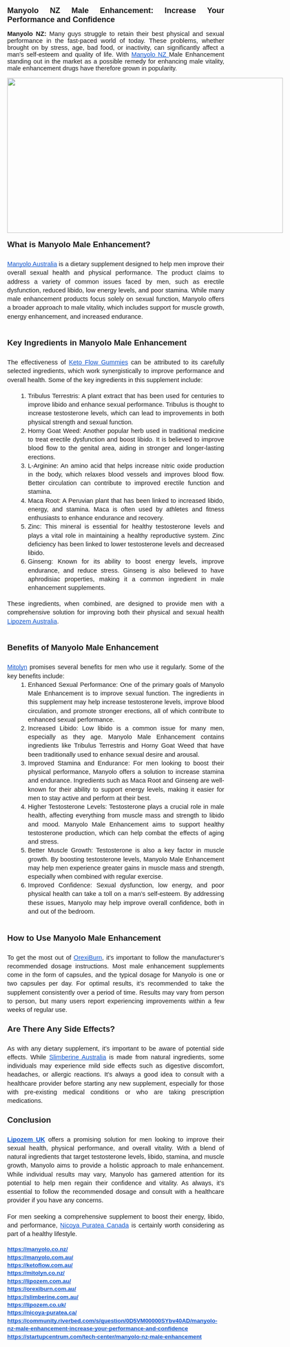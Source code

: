 <p style="text-align: justify;"><span style="font-variant-alternates: normal; font-variant-east-asian: normal; font-variant-emoji: normal; font-variant-numeric: normal; font-variant-position: normal; text-align: justify; vertical-align: baseline; white-space-collapse: preserve;"><span style="font-family: Arial, sans-serif; font-size: large;"><b>Manyolo NZ Male Enhancement: Increase Your Performance and Confidence </b></span></span></p><p style="text-align: justify;"><span style="font-family: Arial, sans-serif; font-size: 11pt; font-variant-alternates: normal; font-variant-east-asian: normal; font-variant-emoji: normal; font-variant-numeric: normal; font-variant-position: normal; font-weight: 700; text-align: justify; vertical-align: baseline; white-space-collapse: preserve;">Manyolo NZ: </span><span style="font-family: Arial, sans-serif; font-size: 11pt; font-variant-alternates: normal; font-variant-east-asian: normal; font-variant-emoji: normal; font-variant-numeric: normal; font-variant-position: normal; text-align: justify; vertical-align: baseline; white-space-collapse: preserve;">Many guys struggle to retain their best physical and sexual performance in the fast-paced world of today. These problems, whether brought on by stress, age, bad food, or inactivity, can significantly affect a man's self-esteem and quality of life. With </span><a href="https://manyolo.co.nz/" style="text-align: justify; text-decoration-line: none;"><span style="color: #1155cc; font-family: Arial, sans-serif; font-size: 11pt; font-variant-alternates: normal; font-variant-east-asian: normal; font-variant-emoji: normal; font-variant-numeric: normal; font-variant-position: normal; text-decoration-line: underline; text-decoration-skip-ink: none; vertical-align: baseline; white-space-collapse: preserve;">Manyolo NZ </span></a><span style="font-family: Arial, sans-serif; font-size: 11pt; font-variant-alternates: normal; font-variant-east-asian: normal; font-variant-emoji: normal; font-variant-numeric: normal; font-variant-position: normal; text-align: justify; vertical-align: baseline; white-space-collapse: preserve;">Male Enhancement standing out in the market as a possible remedy for enhancing male vitality, male enhancement drugs have therefore grown in popularity.&nbsp;</span></p><div class="separator" style="clear: both; text-align: left;"><a href="https://blogger.googleusercontent.com/img/b/R29vZ2xl/AVvXsEhsqptUw7DuxbhGyWV3D2OuYSzRe4JFY62kOkmN7rmB2KEto6eunnXL74qcHvfo03sh3oHwk9wsNuSxlPJPDZCj7cZ0uQqd_TgqLYGiwVIKl4xzG7rYicjU4VPF0pTvHnCZGgVGxKZCWCwOkldCC5lfNdbG739dF020WM8f-kkDedWdvGBsyow4v-zgheE/s1280/Buy-Manyolo-Male-Enhancement-Gummies.jpg" imageanchor="1" style="clear: left; float: left; margin-bottom: 1em; margin-right: 1em;"><img border="0" data-original-height="720" data-original-width="1280" height="360" src="https://blogger.googleusercontent.com/img/b/R29vZ2xl/AVvXsEhsqptUw7DuxbhGyWV3D2OuYSzRe4JFY62kOkmN7rmB2KEto6eunnXL74qcHvfo03sh3oHwk9wsNuSxlPJPDZCj7cZ0uQqd_TgqLYGiwVIKl4xzG7rYicjU4VPF0pTvHnCZGgVGxKZCWCwOkldCC5lfNdbG739dF020WM8f-kkDedWdvGBsyow4v-zgheE/w640-h360/Buy-Manyolo-Male-Enhancement-Gummies.jpg" width="640" /></a></div><div style="text-align: justify;"><br /></div><span id="docs-internal-guid-48482575-7fff-7815-8b18-2c532ca57c10"><div style="text-align: justify;"><br /></div><h3 dir="ltr" style="line-height: 1.38; margin-bottom: 4pt; margin-top: 16pt; text-align: justify;"><span style="font-family: Arial, sans-serif; font-size: 14pt; font-variant-alternates: normal; font-variant-east-asian: normal; font-variant-emoji: normal; font-variant-numeric: normal; font-variant-position: normal; vertical-align: baseline; white-space-collapse: preserve;">What is Manyolo Male Enhancement?</span></h3><div style="text-align: justify;"><br /></div><p dir="ltr" style="line-height: 1.38; margin-bottom: 0pt; margin-top: 0pt; text-align: justify;"><a href="https://manyolo.com.au/" style="text-decoration-line: none;"><span style="color: #1155cc; font-family: Arial, sans-serif; font-size: 11pt; font-variant-alternates: normal; font-variant-east-asian: normal; font-variant-emoji: normal; font-variant-numeric: normal; font-variant-position: normal; text-decoration-line: underline; text-decoration-skip-ink: none; vertical-align: baseline; white-space-collapse: preserve;">Manyolo Australia</span></a><span style="font-family: Arial, sans-serif; font-size: 11pt; font-variant-alternates: normal; font-variant-east-asian: normal; font-variant-emoji: normal; font-variant-numeric: normal; font-variant-position: normal; vertical-align: baseline; white-space-collapse: preserve;"> is a dietary supplement designed to help men improve their overall sexual health and physical performance. The product claims to address a variety of common issues faced by men, such as erectile dysfunction, reduced libido, low energy levels, and poor stamina. While many male enhancement products focus solely on sexual function, Manyolo offers a broader approach to male vitality, which includes support for muscle growth, energy enhancement, and increased endurance.</span></p><div style="text-align: justify;"><br /></div><h3 dir="ltr" style="line-height: 1.38; margin-bottom: 4pt; margin-top: 16pt; text-align: justify;"><span style="font-family: Arial, sans-serif; font-size: 14pt; font-variant-alternates: normal; font-variant-east-asian: normal; font-variant-emoji: normal; font-variant-numeric: normal; font-variant-position: normal; vertical-align: baseline; white-space-collapse: preserve;">Key Ingredients in Manyolo Male Enhancement</span></h3><div style="text-align: justify;"><br /></div><p dir="ltr" style="line-height: 1.38; margin-bottom: 0pt; margin-top: 0pt; text-align: justify;"><span style="font-family: Arial, sans-serif; font-size: 11pt; font-variant-alternates: normal; font-variant-east-asian: normal; font-variant-emoji: normal; font-variant-numeric: normal; font-variant-position: normal; vertical-align: baseline; white-space-collapse: preserve;">The effectiveness of </span><a href="https://ketoflow.com.au/" style="text-decoration-line: none;"><span style="color: #1155cc; font-family: Arial, sans-serif; font-size: 11pt; font-variant-alternates: normal; font-variant-east-asian: normal; font-variant-emoji: normal; font-variant-numeric: normal; font-variant-position: normal; text-decoration-line: underline; text-decoration-skip-ink: none; vertical-align: baseline; white-space-collapse: preserve;">Keto Flow Gummies</span></a><span style="font-family: Arial, sans-serif; font-size: 11pt; font-variant-alternates: normal; font-variant-east-asian: normal; font-variant-emoji: normal; font-variant-numeric: normal; font-variant-position: normal; font-weight: 700; vertical-align: baseline; white-space-collapse: preserve;"> </span><span style="font-family: Arial, sans-serif; font-size: 11pt; font-variant-alternates: normal; font-variant-east-asian: normal; font-variant-emoji: normal; font-variant-numeric: normal; font-variant-position: normal; vertical-align: baseline; white-space-collapse: preserve;">can be attributed to its carefully selected ingredients, which work synergistically to improve performance and overall health. Some of the key ingredients in this supplement include:</span></p><div style="text-align: justify;"><br /></div><ol style="margin-bottom: 0; margin-top: 0; padding-inline-start: 48px;"><li aria-level="1" dir="ltr" style="font-family: Arial, sans-serif; font-size: 11pt; font-variant-alternates: normal; font-variant-east-asian: normal; font-variant-emoji: normal; font-variant-numeric: normal; font-variant-position: normal; list-style-type: decimal; vertical-align: baseline; white-space: pre;"><p dir="ltr" role="presentation" style="line-height: 1.38; margin-bottom: 0pt; margin-top: 0pt; text-align: justify;"><span style="font-size: 11pt; font-variant-alternates: normal; font-variant-east-asian: normal; font-variant-emoji: normal; font-variant-numeric: normal; font-variant-position: normal; text-wrap-mode: wrap; vertical-align: baseline;">Tribulus Terrestris: A plant extract that has been used for centuries to improve libido and enhance sexual performance. Tribulus is thought to increase testosterone levels, which can lead to improvements in both physical strength and sexual function.</span></p></li><li aria-level="1" dir="ltr" style="font-family: Arial, sans-serif; font-size: 11pt; font-variant-alternates: normal; font-variant-east-asian: normal; font-variant-emoji: normal; font-variant-numeric: normal; font-variant-position: normal; list-style-type: decimal; vertical-align: baseline; white-space: pre;"><p dir="ltr" role="presentation" style="line-height: 1.38; margin-bottom: 0pt; margin-top: 0pt; text-align: justify;"><span style="font-size: 11pt; font-variant-alternates: normal; font-variant-east-asian: normal; font-variant-emoji: normal; font-variant-numeric: normal; font-variant-position: normal; text-wrap-mode: wrap; vertical-align: baseline;">Horny Goat Weed: Another popular herb used in traditional medicine to treat erectile dysfunction and boost libido. It is believed to improve blood flow to the genital area, aiding in stronger and longer-lasting erections.</span></p></li><li aria-level="1" dir="ltr" style="font-family: Arial, sans-serif; font-size: 11pt; font-variant-alternates: normal; font-variant-east-asian: normal; font-variant-emoji: normal; font-variant-numeric: normal; font-variant-position: normal; list-style-type: decimal; vertical-align: baseline; white-space: pre;"><p dir="ltr" role="presentation" style="line-height: 1.38; margin-bottom: 0pt; margin-top: 0pt; text-align: justify;"><span style="font-size: 11pt; font-variant-alternates: normal; font-variant-east-asian: normal; font-variant-emoji: normal; font-variant-numeric: normal; font-variant-position: normal; text-wrap-mode: wrap; vertical-align: baseline;">L-Arginine: An amino acid that helps increase nitric oxide production in the body, which relaxes blood vessels and improves blood flow. Better circulation can contribute to improved erectile function and stamina.</span></p></li><li aria-level="1" dir="ltr" style="font-family: Arial, sans-serif; font-size: 11pt; font-variant-alternates: normal; font-variant-east-asian: normal; font-variant-emoji: normal; font-variant-numeric: normal; font-variant-position: normal; list-style-type: decimal; vertical-align: baseline; white-space: pre;"><p dir="ltr" role="presentation" style="line-height: 1.38; margin-bottom: 0pt; margin-top: 0pt; text-align: justify;"><span style="font-size: 11pt; font-variant-alternates: normal; font-variant-east-asian: normal; font-variant-emoji: normal; font-variant-numeric: normal; font-variant-position: normal; text-wrap-mode: wrap; vertical-align: baseline;">Maca Root: A Peruvian plant that has been linked to increased libido, energy, and stamina. Maca is often used by athletes and fitness enthusiasts to enhance endurance and recovery.</span></p></li><li aria-level="1" dir="ltr" style="font-family: Arial, sans-serif; font-size: 11pt; font-variant-alternates: normal; font-variant-east-asian: normal; font-variant-emoji: normal; font-variant-numeric: normal; font-variant-position: normal; list-style-type: decimal; vertical-align: baseline; white-space: pre;"><p dir="ltr" role="presentation" style="line-height: 1.38; margin-bottom: 0pt; margin-top: 0pt; text-align: justify;"><span style="font-size: 11pt; font-variant-alternates: normal; font-variant-east-asian: normal; font-variant-emoji: normal; font-variant-numeric: normal; font-variant-position: normal; text-wrap-mode: wrap; vertical-align: baseline;">Zinc: This mineral is essential for healthy testosterone levels and plays a vital role in maintaining a healthy reproductive system. Zinc deficiency has been linked to lower testosterone levels and decreased libido.</span></p></li><li aria-level="1" dir="ltr" style="font-family: Arial, sans-serif; font-size: 11pt; font-variant-alternates: normal; font-variant-east-asian: normal; font-variant-emoji: normal; font-variant-numeric: normal; font-variant-position: normal; list-style-type: decimal; vertical-align: baseline; white-space: pre;"><p dir="ltr" role="presentation" style="line-height: 1.38; margin-bottom: 0pt; margin-top: 0pt; text-align: justify;"><span style="font-size: 11pt; font-variant-alternates: normal; font-variant-east-asian: normal; font-variant-emoji: normal; font-variant-numeric: normal; font-variant-position: normal; text-wrap-mode: wrap; vertical-align: baseline;">Ginseng: Known for its ability to boost energy levels, improve endurance, and reduce stress. Ginseng is also believed to have aphrodisiac properties, making it a common ingredient in male enhancement supplements.</span></p></li></ol><div style="text-align: justify;"><br /></div><p dir="ltr" style="line-height: 1.38; margin-bottom: 0pt; margin-top: 0pt; text-align: justify;"><span style="font-family: Arial, sans-serif; font-size: 11pt; font-variant-alternates: normal; font-variant-east-asian: normal; font-variant-emoji: normal; font-variant-numeric: normal; font-variant-position: normal; vertical-align: baseline; white-space-collapse: preserve;">These ingredients, when combined, are designed to provide men with a comprehensive solution for improving both their physical and sexual health </span><a href="https://lipozem.com.au/" style="text-decoration-line: none;"><span style="color: #1155cc; font-family: Arial, sans-serif; font-size: 11pt; font-variant-alternates: normal; font-variant-east-asian: normal; font-variant-emoji: normal; font-variant-numeric: normal; font-variant-position: normal; text-decoration-line: underline; text-decoration-skip-ink: none; vertical-align: baseline; white-space-collapse: preserve;">Lipozem Australia</span></a><span style="font-family: Arial, sans-serif; font-size: 11pt; font-variant-alternates: normal; font-variant-east-asian: normal; font-variant-emoji: normal; font-variant-numeric: normal; font-variant-position: normal; vertical-align: baseline; white-space-collapse: preserve;">.</span></p><div style="text-align: justify;"><br /></div><h3 dir="ltr" style="line-height: 1.38; margin-bottom: 4pt; margin-top: 16pt; text-align: justify;"><span style="font-family: Arial, sans-serif; font-size: 14pt; font-variant-alternates: normal; font-variant-east-asian: normal; font-variant-emoji: normal; font-variant-numeric: normal; font-variant-position: normal; vertical-align: baseline; white-space-collapse: preserve;">Benefits of Manyolo Male Enhancement</span></h3><div style="text-align: justify;"><br /></div><p dir="ltr" style="line-height: 1.38; margin-bottom: 0pt; margin-top: 0pt; text-align: justify;"><a href="https://mitolyn.co.nz/" style="text-decoration-line: none;"><span style="color: #1155cc; font-family: Arial, sans-serif; font-size: 11pt; font-variant-alternates: normal; font-variant-east-asian: normal; font-variant-emoji: normal; font-variant-numeric: normal; font-variant-position: normal; text-decoration-line: underline; text-decoration-skip-ink: none; vertical-align: baseline; white-space-collapse: preserve;">Mitolyn</span></a><span style="font-family: Arial, sans-serif; font-size: 11pt; font-variant-alternates: normal; font-variant-east-asian: normal; font-variant-emoji: normal; font-variant-numeric: normal; font-variant-position: normal; vertical-align: baseline; white-space-collapse: preserve;"> promises several benefits for men who use it regularly. Some of the key benefits include:</span></p><ol style="margin-bottom: 0; margin-top: 0; padding-inline-start: 48px;"><li aria-level="1" dir="ltr" style="font-family: Arial, sans-serif; font-size: 11pt; font-variant-alternates: normal; font-variant-east-asian: normal; font-variant-emoji: normal; font-variant-numeric: normal; font-variant-position: normal; list-style-type: decimal; vertical-align: baseline; white-space: pre;"><p dir="ltr" role="presentation" style="line-height: 1.38; margin-bottom: 0pt; margin-top: 0pt; text-align: justify;"><span style="font-size: 11pt; font-variant-alternates: normal; font-variant-east-asian: normal; font-variant-emoji: normal; font-variant-numeric: normal; font-variant-position: normal; text-wrap-mode: wrap; vertical-align: baseline;">Enhanced Sexual Performance: One of the primary goals of Manyolo Male Enhancement is to improve sexual function. The ingredients in this supplement may help increase testosterone levels, improve blood circulation, and promote stronger erections, all of which contribute to enhanced sexual performance.</span></p></li><li aria-level="1" dir="ltr" style="font-family: Arial, sans-serif; font-size: 11pt; font-variant-alternates: normal; font-variant-east-asian: normal; font-variant-emoji: normal; font-variant-numeric: normal; font-variant-position: normal; list-style-type: decimal; vertical-align: baseline; white-space: pre;"><p dir="ltr" role="presentation" style="line-height: 1.38; margin-bottom: 0pt; margin-top: 0pt; text-align: justify;"><span style="font-size: 11pt; font-variant-alternates: normal; font-variant-east-asian: normal; font-variant-emoji: normal; font-variant-numeric: normal; font-variant-position: normal; text-wrap-mode: wrap; vertical-align: baseline;">Increased Libido: Low libido is a common issue for many men, especially as they age. Manyolo Male Enhancement contains ingredients like Tribulus Terrestris and Horny Goat Weed that have been traditionally used to enhance sexual desire and arousal.</span></p></li><li aria-level="1" dir="ltr" style="font-family: Arial, sans-serif; font-size: 11pt; font-variant-alternates: normal; font-variant-east-asian: normal; font-variant-emoji: normal; font-variant-numeric: normal; font-variant-position: normal; list-style-type: decimal; vertical-align: baseline; white-space: pre;"><p dir="ltr" role="presentation" style="line-height: 1.38; margin-bottom: 0pt; margin-top: 0pt; text-align: justify;"><span style="font-size: 11pt; font-variant-alternates: normal; font-variant-east-asian: normal; font-variant-emoji: normal; font-variant-numeric: normal; font-variant-position: normal; text-wrap-mode: wrap; vertical-align: baseline;">Improved Stamina and Endurance: For men looking to boost their physical performance, Manyolo offers a solution to increase stamina and endurance. Ingredients such as Maca Root and Ginseng are well-known for their ability to support energy levels, making it easier for men to stay active and perform at their best.</span></p></li><li aria-level="1" dir="ltr" style="font-family: Arial, sans-serif; font-size: 11pt; font-variant-alternates: normal; font-variant-east-asian: normal; font-variant-emoji: normal; font-variant-numeric: normal; font-variant-position: normal; list-style-type: decimal; vertical-align: baseline; white-space: pre;"><p dir="ltr" role="presentation" style="line-height: 1.38; margin-bottom: 0pt; margin-top: 0pt; text-align: justify;"><span style="font-size: 11pt; font-variant-alternates: normal; font-variant-east-asian: normal; font-variant-emoji: normal; font-variant-numeric: normal; font-variant-position: normal; text-wrap-mode: wrap; vertical-align: baseline;">Higher Testosterone Levels: Testosterone plays a crucial role in male health, affecting everything from muscle mass and strength to libido and mood. Manyolo Male Enhancement aims to support healthy testosterone production, which can help combat the effects of aging and stress.</span></p></li><li aria-level="1" dir="ltr" style="font-family: Arial, sans-serif; font-size: 11pt; font-variant-alternates: normal; font-variant-east-asian: normal; font-variant-emoji: normal; font-variant-numeric: normal; font-variant-position: normal; list-style-type: decimal; vertical-align: baseline; white-space: pre;"><p dir="ltr" role="presentation" style="line-height: 1.38; margin-bottom: 0pt; margin-top: 0pt; text-align: justify;"><span style="font-size: 11pt; font-variant-alternates: normal; font-variant-east-asian: normal; font-variant-emoji: normal; font-variant-numeric: normal; font-variant-position: normal; text-wrap-mode: wrap; vertical-align: baseline;">Better Muscle Growth: Testosterone is also a key factor in muscle growth. By boosting testosterone levels, Manyolo Male Enhancement may help men experience greater gains in muscle mass and strength, especially when combined with regular exercise.</span></p></li><li aria-level="1" dir="ltr" style="font-family: Arial, sans-serif; font-size: 11pt; font-variant-alternates: normal; font-variant-east-asian: normal; font-variant-emoji: normal; font-variant-numeric: normal; font-variant-position: normal; list-style-type: decimal; vertical-align: baseline; white-space: pre;"><p dir="ltr" role="presentation" style="line-height: 1.38; margin-bottom: 0pt; margin-top: 0pt; text-align: justify;"><span style="font-size: 11pt; font-variant-alternates: normal; font-variant-east-asian: normal; font-variant-emoji: normal; font-variant-numeric: normal; font-variant-position: normal; text-wrap-mode: wrap; vertical-align: baseline;">Improved Confidence: Sexual dysfunction, low energy, and poor physical health can take a toll on a man’s self-esteem. By addressing these issues, Manyolo may help improve overall confidence, both in and out of the bedroom.</span></p></li></ol><div style="text-align: justify;"><br /></div><h3 dir="ltr" style="line-height: 1.38; margin-bottom: 4pt; margin-top: 16pt; text-align: justify;"><span style="font-family: Arial, sans-serif; font-size: 14pt; font-variant-alternates: normal; font-variant-east-asian: normal; font-variant-emoji: normal; font-variant-numeric: normal; font-variant-position: normal; vertical-align: baseline; white-space-collapse: preserve;">How to Use Manyolo Male Enhancement</span></h3><div style="text-align: justify;"><br /></div><p dir="ltr" style="line-height: 1.38; margin-bottom: 0pt; margin-top: 0pt; text-align: justify;"><span style="font-family: Arial, sans-serif; font-size: 11pt; font-variant-alternates: normal; font-variant-east-asian: normal; font-variant-emoji: normal; font-variant-numeric: normal; font-variant-position: normal; vertical-align: baseline; white-space-collapse: preserve;">To get the most out of </span><a href="https://orexiburn.com.au/" style="text-decoration-line: none;"><span style="color: #1155cc; font-family: Arial, sans-serif; font-size: 11pt; font-variant-alternates: normal; font-variant-east-asian: normal; font-variant-emoji: normal; font-variant-numeric: normal; font-variant-position: normal; text-decoration-line: underline; text-decoration-skip-ink: none; vertical-align: baseline; white-space-collapse: preserve;">OrexiBurn</span></a><span style="font-family: Arial, sans-serif; font-size: 11pt; font-variant-alternates: normal; font-variant-east-asian: normal; font-variant-emoji: normal; font-variant-numeric: normal; font-variant-position: normal; vertical-align: baseline; white-space-collapse: preserve;">, it’s important to follow the manufacturer’s recommended dosage instructions. Most male enhancement supplements come in the form of capsules, and the typical dosage for Manyolo is one or two capsules per day. For optimal results, it’s recommended to take the supplement consistently over a period of time. Results may vary from person to person, but many users report experiencing improvements within a few weeks of regular use.</span></p><h3 dir="ltr" style="line-height: 1.38; margin-bottom: 4pt; margin-top: 16pt; text-align: justify;"><span style="font-family: Arial, sans-serif; font-size: 14pt; font-variant-alternates: normal; font-variant-east-asian: normal; font-variant-emoji: normal; font-variant-numeric: normal; font-variant-position: normal; vertical-align: baseline; white-space-collapse: preserve;">Are There Any Side Effects?</span></h3><div style="text-align: justify;"><br /></div><p dir="ltr" style="line-height: 1.38; margin-bottom: 0pt; margin-top: 0pt; text-align: justify;"><span style="font-family: Arial, sans-serif; font-size: 11pt; font-variant-alternates: normal; font-variant-east-asian: normal; font-variant-emoji: normal; font-variant-numeric: normal; font-variant-position: normal; vertical-align: baseline; white-space-collapse: preserve;">As with any dietary supplement, it’s important to be aware of potential side effects. While </span><a href="https://slimberine.com.au/" style="text-decoration-line: none;"><span style="color: #1155cc; font-family: Arial, sans-serif; font-size: 11pt; font-variant-alternates: normal; font-variant-east-asian: normal; font-variant-emoji: normal; font-variant-numeric: normal; font-variant-position: normal; text-decoration-line: underline; text-decoration-skip-ink: none; vertical-align: baseline; white-space-collapse: preserve;">Slimberine Australia</span></a><span style="font-family: Arial, sans-serif; font-size: 11pt; font-variant-alternates: normal; font-variant-east-asian: normal; font-variant-emoji: normal; font-variant-numeric: normal; font-variant-position: normal; font-weight: 700; vertical-align: baseline; white-space-collapse: preserve;"> </span><span style="font-family: Arial, sans-serif; font-size: 11pt; font-variant-alternates: normal; font-variant-east-asian: normal; font-variant-emoji: normal; font-variant-numeric: normal; font-variant-position: normal; vertical-align: baseline; white-space-collapse: preserve;">is made from natural ingredients, some individuals may experience mild side effects such as digestive discomfort, headaches, or allergic reactions. It’s always a good idea to consult with a healthcare provider before starting any new supplement, especially for those with pre-existing medical conditions or who are taking prescription medications.</span></p><h3 dir="ltr" style="line-height: 1.38; margin-bottom: 4pt; margin-top: 16pt; text-align: justify;"><span style="font-family: Arial, sans-serif; font-size: 14pt; font-variant-alternates: normal; font-variant-east-asian: normal; font-variant-emoji: normal; font-variant-numeric: normal; font-variant-position: normal; vertical-align: baseline; white-space-collapse: preserve;">Conclusion</span></h3><div style="text-align: justify;"><br /></div><p dir="ltr" style="line-height: 1.38; margin-bottom: 0pt; margin-top: 0pt; text-align: justify;"><a href="https://lipozem.co.uk/" style="text-decoration-line: none;"><span style="color: #1155cc; font-family: Arial, sans-serif; font-size: 11pt; font-variant-alternates: normal; font-variant-east-asian: normal; font-variant-emoji: normal; font-variant-numeric: normal; font-variant-position: normal; font-weight: 700; text-decoration-line: underline; text-decoration-skip-ink: none; vertical-align: baseline; white-space-collapse: preserve;">Lipozem UK</span></a><span style="font-family: Arial, sans-serif; font-size: 11pt; font-variant-alternates: normal; font-variant-east-asian: normal; font-variant-emoji: normal; font-variant-numeric: normal; font-variant-position: normal; vertical-align: baseline; white-space-collapse: preserve;"> offers a promising solution for men looking to improve their sexual health, physical performance, and overall vitality. With a blend of natural ingredients that target testosterone levels, libido, stamina, and muscle growth, Manyolo aims to provide a holistic approach to male enhancement. While individual results may vary, Manyolo has garnered attention for its potential to help men regain their confidence and vitality. As always, it’s essential to follow the recommended dosage and consult with a healthcare provider if you have any concerns.</span></p><div style="text-align: justify;"><br /></div><p dir="ltr" style="line-height: 1.38; margin-bottom: 0pt; margin-top: 0pt; text-align: justify;"><span style="font-family: Arial, sans-serif; font-size: 11pt; font-variant-alternates: normal; font-variant-east-asian: normal; font-variant-emoji: normal; font-variant-numeric: normal; font-variant-position: normal; vertical-align: baseline; white-space-collapse: preserve;">For men seeking a comprehensive supplement to boost their energy, libido, and performance, </span><a href="https://nicoya-puratea.ca/" style="text-decoration-line: none;"><span style="color: #1155cc; font-family: Arial, sans-serif; font-size: 11pt; font-variant-alternates: normal; font-variant-east-asian: normal; font-variant-emoji: normal; font-variant-numeric: normal; font-variant-position: normal; text-decoration-line: underline; text-decoration-skip-ink: none; vertical-align: baseline; white-space-collapse: preserve;">Nicoya Puratea Canada</span></a><span style="font-family: Arial, sans-serif; font-size: 11pt; font-variant-alternates: normal; font-variant-east-asian: normal; font-variant-emoji: normal; font-variant-numeric: normal; font-variant-position: normal; font-weight: 700; vertical-align: baseline; white-space-collapse: preserve;"> </span><span style="font-family: Arial, sans-serif; font-size: 11pt; font-variant-alternates: normal; font-variant-east-asian: normal; font-variant-emoji: normal; font-variant-numeric: normal; font-variant-position: normal; vertical-align: baseline; white-space-collapse: preserve;">is certainly worth considering as part of a healthy lifestyle.</span></p><div style="text-align: justify;"><br /></div><p dir="ltr" style="line-height: 1.38; margin-bottom: 0pt; margin-top: 0pt; text-align: justify;"><a href="https://manyolo.co.nz/" style="text-decoration-line: none;"><span style="color: #1155cc; font-family: Arial, sans-serif; font-size: 10pt; font-variant-alternates: normal; font-variant-east-asian: normal; font-variant-emoji: normal; font-variant-numeric: normal; font-variant-position: normal; font-weight: 700; text-decoration-line: underline; text-decoration-skip-ink: none; vertical-align: baseline; white-space-collapse: preserve;">https://manyolo.co.nz/</span></a></p><p dir="ltr" style="line-height: 1.38; margin-bottom: 0pt; margin-top: 0pt; text-align: justify;"><a href="https://manyolo.com.au/" style="text-decoration-line: none;"><span style="color: #1155cc; font-family: Arial, sans-serif; font-size: 10pt; font-variant-alternates: normal; font-variant-east-asian: normal; font-variant-emoji: normal; font-variant-numeric: normal; font-variant-position: normal; font-weight: 700; text-decoration-line: underline; text-decoration-skip-ink: none; vertical-align: baseline; white-space-collapse: preserve;">https://manyolo.com.au/</span></a></p><p dir="ltr" style="line-height: 1.38; margin-bottom: 0pt; margin-top: 0pt; text-align: justify;"><a href="https://ketoflow.com.au/" style="text-decoration-line: none;"><span style="color: #1155cc; font-family: Arial, sans-serif; font-size: 10pt; font-variant-alternates: normal; font-variant-east-asian: normal; font-variant-emoji: normal; font-variant-numeric: normal; font-variant-position: normal; font-weight: 700; text-decoration-line: underline; text-decoration-skip-ink: none; vertical-align: baseline; white-space-collapse: preserve;">https://ketoflow.com.au/</span></a></p><p dir="ltr" style="line-height: 1.38; margin-bottom: 0pt; margin-top: 0pt; text-align: justify;"><a href="https://mitolyn.co.nz/" style="text-decoration-line: none;"><span style="color: #1155cc; font-family: Arial, sans-serif; font-size: 10pt; font-variant-alternates: normal; font-variant-east-asian: normal; font-variant-emoji: normal; font-variant-numeric: normal; font-variant-position: normal; font-weight: 700; text-decoration-line: underline; text-decoration-skip-ink: none; vertical-align: baseline; white-space-collapse: preserve;">https://mitolyn.co.nz/</span></a></p><p dir="ltr" style="line-height: 1.38; margin-bottom: 0pt; margin-top: 0pt; text-align: justify;"><a href="https://lipozem.com.au/" style="text-decoration-line: none;"><span style="color: #1155cc; font-family: Arial, sans-serif; font-size: 10pt; font-variant-alternates: normal; font-variant-east-asian: normal; font-variant-emoji: normal; font-variant-numeric: normal; font-variant-position: normal; font-weight: 700; text-decoration-line: underline; text-decoration-skip-ink: none; vertical-align: baseline; white-space-collapse: preserve;">https://lipozem.com.au/</span></a></p><p dir="ltr" style="line-height: 1.38; margin-bottom: 0pt; margin-top: 0pt; text-align: justify;"><a href="https://orexiburn.com.au/" style="text-decoration-line: none;"><span style="color: #1155cc; font-family: Arial, sans-serif; font-size: 10pt; font-variant-alternates: normal; font-variant-east-asian: normal; font-variant-emoji: normal; font-variant-numeric: normal; font-variant-position: normal; font-weight: 700; text-decoration-line: underline; text-decoration-skip-ink: none; vertical-align: baseline; white-space-collapse: preserve;">https://orexiburn.com.au/</span></a></p><p dir="ltr" style="line-height: 1.38; margin-bottom: 0pt; margin-top: 0pt; text-align: justify;"><a href="https://slimberine.com.au/" style="text-decoration-line: none;"><span style="color: #1155cc; font-family: Arial, sans-serif; font-size: 10pt; font-variant-alternates: normal; font-variant-east-asian: normal; font-variant-emoji: normal; font-variant-numeric: normal; font-variant-position: normal; font-weight: 700; text-decoration-line: underline; text-decoration-skip-ink: none; vertical-align: baseline; white-space-collapse: preserve;">https://slimberine.com.au/</span></a></p><p dir="ltr" style="line-height: 1.38; margin-bottom: 0pt; margin-top: 0pt; text-align: justify;"><a href="https://lipozem.co.uk/" style="text-decoration-line: none;"><span style="color: #1155cc; font-family: Arial, sans-serif; font-size: 10pt; font-variant-alternates: normal; font-variant-east-asian: normal; font-variant-emoji: normal; font-variant-numeric: normal; font-variant-position: normal; font-weight: 700; text-decoration-line: underline; text-decoration-skip-ink: none; vertical-align: baseline; white-space-collapse: preserve;">https://lipozem.co.uk/</span></a></p><p dir="ltr" style="line-height: 1.38; margin-bottom: 0pt; margin-top: 0pt; text-align: justify;"><a href="https://nicoya-puratea.ca/" style="text-decoration-line: none;"><span style="color: #1155cc; font-family: Arial, sans-serif; font-size: 10pt; font-variant-alternates: normal; font-variant-east-asian: normal; font-variant-emoji: normal; font-variant-numeric: normal; font-variant-position: normal; font-weight: 700; text-decoration-line: underline; text-decoration-skip-ink: none; vertical-align: baseline; white-space-collapse: preserve;">https://nicoya-puratea.ca/</span></a></p><p dir="ltr" style="line-height: 1.38; margin-bottom: 0pt; margin-top: 0pt; text-align: justify;"><a href="https://community.riverbed.com/s/question/0D5VM00000SYbv40AD/manyolo-nz-male-enhancement-increase-your-performance-and-confidence" style="text-decoration-line: none;"><span style="color: #1155cc; font-family: Arial, sans-serif; font-size: 10pt; font-variant-alternates: normal; font-variant-east-asian: normal; font-variant-emoji: normal; font-variant-numeric: normal; font-variant-position: normal; font-weight: 700; text-decoration-line: underline; text-decoration-skip-ink: none; vertical-align: baseline; white-space-collapse: preserve;">https://community.riverbed.com/s/question/0D5VM00000SYbv40AD/manyolo-nz-male-enhancement-increase-your-performance-and-confidence</span></a></p><p dir="ltr" style="line-height: 1.38; margin-bottom: 0pt; margin-top: 0pt; text-align: justify;"><a href="https://startupcentrum.com/tech-center/manyolo-nz-male-enhancement" style="text-decoration-line: none;"><span style="color: #1155cc; font-family: Arial, sans-serif; font-size: 10pt; font-variant-alternates: normal; font-variant-east-asian: normal; font-variant-emoji: normal; font-variant-numeric: normal; font-variant-position: normal; font-weight: 700; text-decoration-line: underline; text-decoration-skip-ink: none; vertical-align: baseline; white-space-collapse: preserve;">https://startupcentrum.com/tech-center/manyolo-nz-male-enhancement</span></a></p><div style="text-align: justify;"><br /></div></span>
